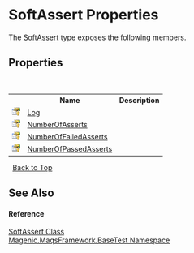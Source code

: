 # SoftAssert Properties
 

The <a href="#/MAQS_4/BaseTest_AUTOGENERATED/SoftAssert_Class">SoftAssert</a> type exposes the following members.


## Properties
&nbsp;<table><tr><th></th><th>Name</th><th>Description</th></tr><tr><td>![Protected property](media/protproperty.gif "Protected property")</td><td><a href="#/MAQS_4/BaseTest_AUTOGENERATED/SoftAssert-Log_Property">Log</a></td><td /></tr><tr><td>![Protected property](media/protproperty.gif "Protected property")</td><td><a href="#/MAQS_4/BaseTest_AUTOGENERATED/SoftAssert-NumberOfAsserts_Property">NumberOfAsserts</a></td><td /></tr><tr><td>![Protected property](media/protproperty.gif "Protected property")</td><td><a href="#/MAQS_4/BaseTest_AUTOGENERATED/SoftAssert-NumberOfFailedAsserts_Property">NumberOfFailedAsserts</a></td><td /></tr><tr><td>![Protected property](media/protproperty.gif "Protected property")</td><td><a href="#/MAQS_4/BaseTest_AUTOGENERATED/SoftAssert-NumberOfPassedAsserts_Property">NumberOfPassedAsserts</a></td><td /></tr></table>&nbsp;
<a href="#softassert-properties">Back to Top</a>

## See Also


#### Reference
<a href="#/MAQS_4/BaseTest_AUTOGENERATED/SoftAssert_Class">SoftAssert Class</a><br /><a href="#/MAQS_4/BaseTest_AUTOGENERATED/Magenic-MaqsFramework-BaseTest_Namespace">Magenic.MaqsFramework.BaseTest Namespace</a><br />